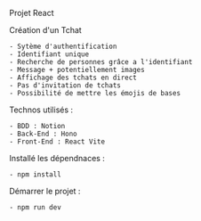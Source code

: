 Projet React


Création d'un Tchat

    - Sytème d'authentification 
    - Identifiant unique
    - Recherche de personnes grâce a l'identifiant
    - Message + potentiellement images
    - Affichage des tchats en direct
    - Pas d'invitation de tchats
    - Possibilité de mettre les émojis de bases



Technos utilisés :

    - BDD : Notion
    - Back-End : Hono
    - Front-End : React Vite


Installé les dépendnaces : 

    - npm install

Démarrer le projet : 

    - npm run dev

